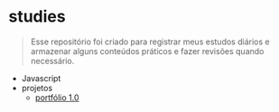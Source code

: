 # studies

> Esse repositório foi criado para registrar meus estudos diários e armazenar alguns conteúdos práticos e fazer revisões quando necessário.

- Javascript
- projetos
  - [portfólio 1.0](https://github.com/tonGuedesDev/portfolio-1.0)
